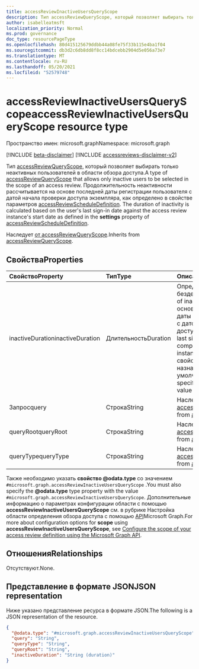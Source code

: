 ```yaml
---
title: accessReviewInactiveUsersQueryScope
description: Тип accessReviewQueryScope, который позволяет выбирать только неактивных пользователей в области обзора доступа.
author: isabelleatmsft
localization_priority: Normal
ms.prod: governance
doc_type: resourcePageType
ms.openlocfilehash: 80d415125679ddbb44a08fe75f33b115e4ba1f04
ms.sourcegitcommit: db3d2c6db8dd8f8cc14bdcebb2904d5e056a73e7
ms.translationtype: MT
ms.contentlocale: ru-RU
ms.lasthandoff: 05/20/2021
ms.locfileid: "52579748"
---
```

# <a name="accessreviewinactiveusersqueryscope-resource-type"></a><span data-ttu-id="488a8-103">accessReviewInactiveUsersQueryScope</span><span class="sxs-lookup"><span data-stu-id="488a8-103">accessReviewInactiveUsersQueryScope resource type</span></span>

<span data-ttu-id="488a8-104">Пространство имен: microsoft.graph</span><span class="sxs-lookup"><span data-stu-id="488a8-104">Namespace: microsoft.graph</span></span>

[!INCLUDE [beta-disclaimer](../../includes/beta-disclaimer.md)]
[!INCLUDE [accessreviews-disclaimer-v2](../../includes/accessreviews-disclaimer-v2.md)]

<span data-ttu-id="488a8-105">Тип [accessReviewQueryScope,](../resources/accessreviewqueryscope.md) который позволяет выбирать только неактивных пользователей в области обзора доступа.</span><span class="sxs-lookup"><span data-stu-id="488a8-105">A type of [accessReviewQueryScope](../resources/accessreviewqueryscope.md) that allows only inactive users to be selected in the scope of an access review.</span></span> <span data-ttu-id="488a8-106">Продолжительность неактивности рассчитывается на основе последней даты регистрации пользователя с датой начала проверки доступа экземпляра, как определено в свойстве параметров [accessReviewScheduleDefinition](../resources/accessreviewscheduledefinition.md). </span><span class="sxs-lookup"><span data-stu-id="488a8-106">The duration of inactivity is calculated based on the user's last sign-in date against the access review instance's start date as defined in the **settings** property of [accessReviewScheduleDefinition](../resources/accessreviewscheduledefinition.md).</span></span>

<span data-ttu-id="488a8-107">Наследует [от accessReviewQueryScope](../resources/accessreviewqueryscope.md).</span><span class="sxs-lookup"><span data-stu-id="488a8-107">Inherits from [accessReviewQueryScope](../resources/accessreviewqueryscope.md).</span></span>

## <a name="properties"></a><span data-ttu-id="488a8-108">Свойства</span><span class="sxs-lookup"><span data-stu-id="488a8-108">Properties</span></span>
|<span data-ttu-id="488a8-109">Свойство</span><span class="sxs-lookup"><span data-stu-id="488a8-109">Property</span></span>|<span data-ttu-id="488a8-110">Тип</span><span class="sxs-lookup"><span data-stu-id="488a8-110">Type</span></span>|<span data-ttu-id="488a8-111">Описание</span><span class="sxs-lookup"><span data-stu-id="488a8-111">Description</span></span>|
|:---|:---|:---|
|<span data-ttu-id="488a8-112">inactiveDuration</span><span class="sxs-lookup"><span data-stu-id="488a8-112">inactiveDuration</span></span>|<span data-ttu-id="488a8-113">Длительность</span><span class="sxs-lookup"><span data-stu-id="488a8-113">Duration</span></span>|<span data-ttu-id="488a8-114">Определяет продолжительность бездействия.</span><span class="sxs-lookup"><span data-stu-id="488a8-114">Defines the duration of inactivity.</span></span> <span data-ttu-id="488a8-115">Неактивность основана на последнем знаке даты пользователя по сравнению с датой начала проверки доступа.</span><span class="sxs-lookup"><span data-stu-id="488a8-115">Inactivity is based on the last sign in date of the user compared to the access review instance's start date.</span></span> <span data-ttu-id="488a8-116">Если это свойство не указано, ему назначено значение по `PT0S` умолчанию.</span><span class="sxs-lookup"><span data-stu-id="488a8-116">If this property is not specified, it's assigned the default value `PT0S`.</span></span>|
|<span data-ttu-id="488a8-117">Запрос</span><span class="sxs-lookup"><span data-stu-id="488a8-117">query</span></span>|<span data-ttu-id="488a8-118">Строка</span><span class="sxs-lookup"><span data-stu-id="488a8-118">String</span></span>|<span data-ttu-id="488a8-119">Наследуется [от accessReviewQueryScope](../resources/accessreviewqueryscope.md).</span><span class="sxs-lookup"><span data-stu-id="488a8-119">Inherited from [accessReviewQueryScope](../resources/accessreviewqueryscope.md).</span></span>|
|<span data-ttu-id="488a8-120">queryRoot</span><span class="sxs-lookup"><span data-stu-id="488a8-120">queryRoot</span></span>|<span data-ttu-id="488a8-121">Строка</span><span class="sxs-lookup"><span data-stu-id="488a8-121">String</span></span>|<span data-ttu-id="488a8-122">Наследуется [от accessReviewQueryScope](../resources/accessreviewqueryscope.md).</span><span class="sxs-lookup"><span data-stu-id="488a8-122">Inherited from [accessReviewQueryScope](../resources/accessreviewqueryscope.md).</span></span>|
|<span data-ttu-id="488a8-123">queryType</span><span class="sxs-lookup"><span data-stu-id="488a8-123">queryType</span></span>|<span data-ttu-id="488a8-124">Строка</span><span class="sxs-lookup"><span data-stu-id="488a8-124">String</span></span>|<span data-ttu-id="488a8-125">Наследуется [от accessReviewQueryScope](../resources/accessreviewqueryscope.md).</span><span class="sxs-lookup"><span data-stu-id="488a8-125">Inherited from [accessReviewQueryScope](../resources/accessreviewqueryscope.md).</span></span>|

<span data-ttu-id="488a8-126">Также необходимо указать **свойство @odata.type** со значением `#microsoft.graph.accessReviewInactiveUsersQueryScope` .</span><span class="sxs-lookup"><span data-stu-id="488a8-126">You must also specify the **@odata.type** type property with the value `#microsoft.graph.accessReviewInactiveUsersQueryScope`.</span></span> <span data-ttu-id="488a8-127">Дополнительные информацию о  параметрах конфигурации области с помощью **accessReviewInactiveUsersQueryScope** см. в рубрике Настройка области определения обзора доступа с помощью [API](/graph/accessreviews-scope-concept)Microsoft Graph.</span><span class="sxs-lookup"><span data-stu-id="488a8-127">For more about configuration options for **scope** using **accessReviewInactiveUsersQueryScope**, see [Configure the scope of your access review definition using the Microsoft Graph API](/graph/accessreviews-scope-concept).</span></span>

## <a name="relationships"></a><span data-ttu-id="488a8-128">Отношения</span><span class="sxs-lookup"><span data-stu-id="488a8-128">Relationships</span></span>
<span data-ttu-id="488a8-129">Отсутствуют.</span><span class="sxs-lookup"><span data-stu-id="488a8-129">None.</span></span>

## <a name="json-representation"></a><span data-ttu-id="488a8-130">Представление в формате JSON</span><span class="sxs-lookup"><span data-stu-id="488a8-130">JSON representation</span></span>
<span data-ttu-id="488a8-131">Ниже указано представление ресурса в формате JSON.</span><span class="sxs-lookup"><span data-stu-id="488a8-131">The following is a JSON representation of the resource.</span></span>
<!-- {
  "blockType": "resource",
  "@odata.type": "microsoft.graph.accessReviewInactiveUsersQueryScope"
}
-->
``` json
{
  "@odata.type": "#microsoft.graph.accessReviewInactiveUsersQueryScope",
  "query": "String",
  "queryType": "String",
  "queryRoot": "String",
  "inactiveDuration": "String (duration)"
}
```
